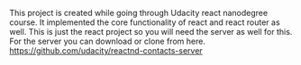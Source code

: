 This project is created while going through Udacity react nanodegree course. It implemented the core functionality of react and react router as well. This is just the react project so you will need the server as well for this. For the server you can download or clone from here. https://github.com/udacity/reactnd-contacts-server
